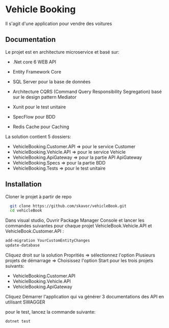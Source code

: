 
# Vehicle Booking

Il s'agit d'une application pour vendre des voitures 


## Documentation

Le projet est en architecture microservice et basé sur:
- .Net core 6 WEB API

- Entity Framework Core 

- SQL Server pour la base de données

- Architecture CQRS (Command Query Responsibility Segregation) basé sur le design pattern Mediator

- Xunit pour le test unitaire

- SpecFlow pour BDD
- Redis Cache pour Caching

La solution contient 5 dossiers:

- VehicleBooking.Customer.API => pour le service Customer
- VehicleBooking.Vehicle.API => pour le service Vehicle
- VehicleBooking.ApiGateway => pour la partie API ApiGateway
- VehicleBooking.Specs => pour la partie BDD
- VehicleBooking.Tests => pour le test unitaire


## Installation

Cloner le projet à partir de repo

```bash
  git clone https://github.com/skavor/vehicleBook.git
  cd vehicleBook
```
Dans visual studio, Ouvrir Package Manager Console et lancer les commandes suivantes pour chaque projet VehicleBook.Vehicle.API et VehicleBook.Customer.API : 

```bash
add-migration YourCustomEntityChanges
update-database
```
Cliquez droit sur la solution  Propritiés => sélectionnez l'option Plusieurs projets de démarrage => Choisissez l'option Start pour les trois projets suivants:
- VehicleBooking.Customer.API
- VehicleBooking.Vehicle.API
- VehicleBooking.ApiGateway

Cliquez Démarrer l'application qui va générer 3 documentations des API en utilisant SWAGGER

pour le test, lancez la commande suivante:
```bash
dotnet test
```
